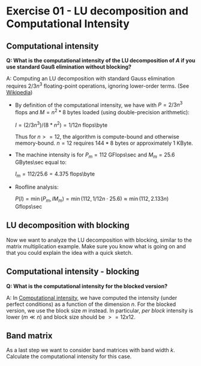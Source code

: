 # Exercise 01 - LU decomposition and Computational Intensity

## Computational intensity

**Q:  What is the computational intensity of the LU decomposition of $A$ if you use standard Gauß elimination without blocking?**

A:  Computing an LU decomposition with standard Gauss elimination requires $2/3 n^3$ floating-point operations, ignoring lower-order terms. (See [Wikipedia][lu-decomposition])

* By definition of the computational intensity, we have with $P = 2/3 n^3$ flops and $M = n^2 * 8$ bytes loaded (using double-precision arithmetic):

    $I = (2/3 n^3 ) / (8 * n^2) = 1/12 n \text{ flops\textbackslash byte}$

  Thus for $n >= 12$, the algorithm is compute-bound and otherwise memory-bound. $n=12$ requires $144 * 8$ bytes or approximately 1 KByte.

* The machine intensity is for $P_m = 112$ GFlops\sec and $M_m = 25.6$ GBytes\sec equal to:
  
    $I_m = 112 / 25.6 = 4.375  \text{ flops\textbackslash byte}$

* Roofline analysis:

    $P(I) = \min(P_m, IM_m) = \min(112, 1/12 n \cdot 25.6) \approx \min(112, 2.133n) \text{ Gflops\textbackslash sec}$


## LU decomposition with blocking

Now we want to analyze the LU decomposition with blocking, similar to the matrix multiplication example. Make sure you know what is going on and that you could explain the idea with a quick sketch.

## Computational intensity - blocking

**Q: What is the computational intensity for the blocked version?**

A: In [Computational intensity](#computational-intensity), we have computed the intensity (under perfect conditions) as a function of the dimension $n$. For the blocked version, we use the block size $m$ instead. In particular, *per block* intensity is lower ($m \ll n$) and block size should be $>= 12x12$.

## Band matrix

As a last step we want to consider band matrices with band width $k$. Calculate the computational intensity for this case.


[lu-decomposition]: https://en.wikipedia.org/wiki/LU_decomposition
[band-matrix]: https://en.wikipedia.org/wiki/Band_matrix